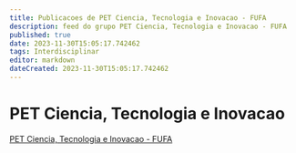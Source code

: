 ```yaml
---
title: Publicacoes de PET Ciencia, Tecnologia e Inovacao - FUFA 
description: feed do grupo PET Ciencia, Tecnologia e Inovacao - FUFA
published: true
date: 2023-11-30T15:05:17.742462
tags: Interdisciplinar
editor: markdown
dateCreated: 2023-11-30T15:05:17.742462
---
```


# PET Ciencia, Tecnologia e Inovacao
[PET Ciencia, Tecnologia e Inovacao - FUFA](/grupo/216PETCienciaTecnologiaeInovacaoFUFA)